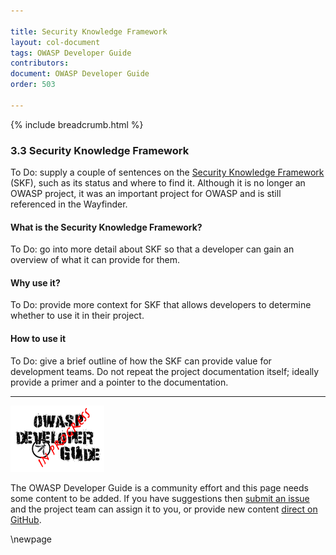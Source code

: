 ```yaml
---

title: Security Knowledge Framework
layout: col-document
tags: OWASP Developer Guide
contributors:
document: OWASP Developer Guide
order: 503

---
```


{% include breadcrumb.html %}

### 3.3 Security Knowledge Framework

To Do: supply a couple of sentences on the [Security Knowledge Framework][skf] (SKF),
such as its status and where to find it. Although it is no longer an OWASP project,
it was an important project for OWASP and is still referenced in the Wayfinder.

#### What is the Security Knowledge Framework?

To Do: go into more detail about SKF so that a developer can gain an overview of what it can provide for them.

#### Why use it?

To Do: provide more context for SKF that allows developers to determine whether to use it in their project.

#### How to use it

To Do: give a brief outline of how the SKF can provide value for development teams.
Do not repeat the project documentation itself; ideally provide a primer and a pointer to the documentation.

----

![Developer Guide](../assets/images/dg_wip.png "OWASP Developer Guide")

The OWASP Developer Guide is a community effort and this page needs some content to be added.
If you have suggestions then [submit an issue][issue0503] and the project team can assign it to you,
or provide new content [direct on GitHub][edit0503].

[issue0503]: https://github.com/OWASP/www-project-developer-guide/issues/new?labels=enhancement&template=request.md&title=Update:%2005-requirements/03-skf
[edit0503]: https://github.com/OWASP/www-project-developer-guide/blob/main/draft/05-requirements/03-skf.md
[skf]: https://github.com/Security-Knowledge-Framework

\newpage
